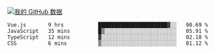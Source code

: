 [![我的 GitHub 数据](https://github-readme-stats.vercel.app/api?username=unbrain&?theme=dark)]()

<!--START_SECTION:waka-->
```text
Vue.js       9 hrs           ██████████████████████▓░░   90.69 % 
JavaScript   35 mins         █▒░░░░░░░░░░░░░░░░░░░░░░░   05.91 % 
TypeScript   12 mins         ▓░░░░░░░░░░░░░░░░░░░░░░░░   02.18 % 
CSS          6 mins          ▒░░░░░░░░░░░░░░░░░░░░░░░░   01.12 % 
```
<!--END_SECTION:waka-->
